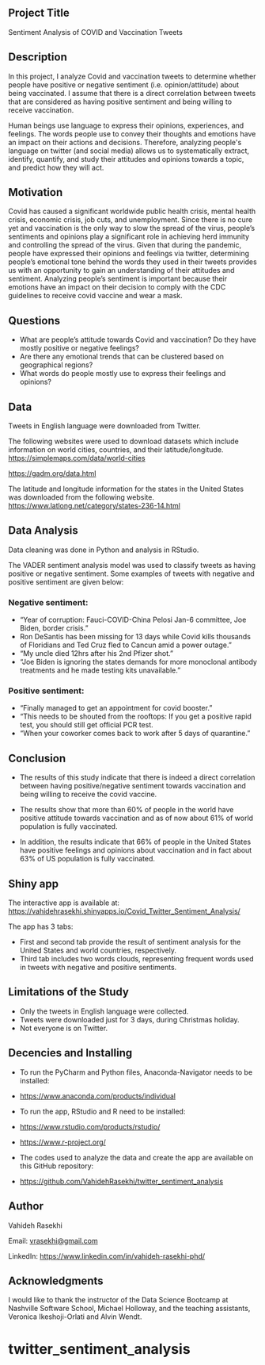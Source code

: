 ## Project Title 
Sentiment Analysis of COVID and Vaccination Tweets


## Description
In this project, I analyze Covid and vaccination tweets to determine whether people have positive or negative sentiment (i.e. opinion/attitude) about being vaccinated. I assume that there is a direct correlation between tweets that are considered as having positive sentiment and being willing to receive vaccination. 

Human beings use language to express their opinions, experiences, and feelings. The words people use to convey their thoughts and emotions have an impact on their actions and decisions.  Therefore, analyzing people's language on twitter (and social media) allows us to systematically extract, identify,  quantify, and study their attitudes and opinions towards a topic, and predict how they will act. 


## Motivation
Covid has caused a significant worldwide public health crisis, mental health crisis, economic crisis, job cuts, and unemployment. Since there is no cure yet and vaccination is the only way to slow the spread of the virus, people’s sentiments and opinions play a significant role in achieving herd immunity and controlling the spread of the virus. Given that during the pandemic, people have expressed their opinions and feelings via twitter, determining people’s emotional tone behind the words they used in their tweets provides us with an opportunity to gain an understanding of their attitudes and sentiment. Analyzing people’s sentiment is important because their emotions have an impact on their decision to comply with the CDC guidelines to receive covid vaccine and wear a mask.


## Questions 
*	What are people’s attitude towards Covid and vaccination? Do they  have mostly positive or negative feelings?
*	Are there any emotional trends that can be clustered based on geographical regions?
*	What words do people mostly use to express their feelings and opinions?


## Data
Tweets in English language were downloaded from Twitter. 

The following websites were used to download datasets which include information on world cities, countries, and their latitude/longitude. 
https://simplemaps.com/data/world-cities

https://gadm.org/data.html

The latitude and longitude information for the states in the United States was downloaded from the following website. 
https://www.latlong.net/category/states-236-14.html


## Data Analysis
Data cleaning was done in Python and analysis in RStudio. 

The VADER sentiment analysis model was used to classify tweets as having positive or negative sentiment. Some examples of tweets with negative and positive sentiment are given below: 

### Negative sentiment:
* “Year of corruption: Fauci-COVID-China Pelosi Jan-6 committee, Joe Biden, border crisis.”
* Ron DeSantis has been missing for 13 days while Covid kills thousands of Floridians and Ted Cruz fled to Cancun amid a power outage.”
* “My uncle died 12hrs after his 2nd Pfizer shot.”
* “Joe Biden is ignoring the states demands for more monoclonal antibody treatments and he made testing kits unavailable.”

### Positive sentiment:
* “Finally managed to get an appointment for covid booster.”
* “This needs to be shouted from the rooftops: If you get a positive rapid test, you should still get official PCR test.
* “When your coworker comes back to work after 5 days of quarantine.”  


## Conclusion
* The results of this study indicate that there is indeed a direct correlation between having positive/negative sentiment towards vaccination and being willing to receive the covid vaccine. 

* The results show that more than 60% of people in the world have positive attitude towards vaccination and as of now about 61% of world population is fully vaccinated. 

* In addition, the results indicate that 66% of people in the United States have positive feelings and opinions about vaccination and in fact about 63% of US population is fully vaccinated.    


## Shiny app
The interactive app is available at: 
https://vahidehrasekhi.shinyapps.io/Covid_Twitter_Sentiment_Analysis/

The app has 3 tabs: 
* First and second tab provide the result of sentiment analysis for the United States and world countries, respectively. 
* Third tab includes two words clouds, representing frequent words used in tweets with negative and positive sentiments. 


## Limitations of the Study
* Only the tweets in English language were collected. 
* Tweets were downloaded just for 3 days, during Christmas holiday. 
* Not everyone is on Twitter. 


## Decencies and Installing
* To run the PyCharm and Python files, Anaconda-Navigator needs to be installed: 
* https://www.anaconda.com/products/individual 

* To run the app, RStudio and R need to be installed: 
* https://www.rstudio.com/products/rstudio/
* https://www.r-project.org/
  
* The codes used to analyze the data and create the app are available on this GitHub repository: 
* https://github.com/VahidehRasekhi/twitter_sentiment_analysis


## Author
Vahideh Rasekhi

Email: vrasekhi@gmail.com

LinkedIn: https://www.linkedin.com/in/vahideh-rasekhi-phd/


## Acknowledgments
I would like to thank the instructor of the Data Science Bootcamp at Nashville Software School, Michael Holloway, and the teaching assistants, Veronica Ikeshoji-Orlati and Alvin Wendt. 


# twitter_sentiment_analysis

